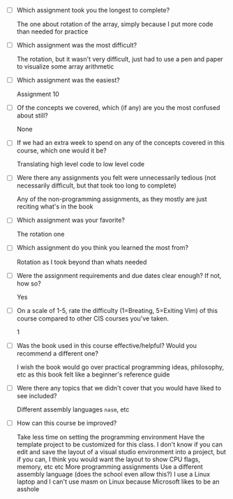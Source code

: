 - [ ] Which assignment took you the longest to complete?

	The one about rotation of the array, simply because I put more code than needed for practice

- [ ] Which assignment was the most difficult?

	The rotation, but it wasn't very difficult, just had to use a pen and paper to visualize some array arithmetic

- [ ] Which assignment was the easiest?

	Assignment 10

- [ ] Of the concepts we covered, which (if any) are you the most confused about still?

	None

- [ ] If we had an extra week to spend on any of the concepts covered in this course, which one would it be?

	Translating high level code to low level code

- [ ] Were there any assignments you felt were unnecessarily tedious (not necessarily difficult, but that took too long to complete)

	Any of the non-programming assignments, as they mostly are just reciting what's in the book

- [ ] Which assignment was your favorite?

	The rotation one

- [ ] Which assignment do you think you learned the most from?

	Rotation as I took beyond than whats needed

- [ ] Were the assignment requirements and due dates clear enough?  If not, how so?

	Yes

- [ ] On a scale of 1-5, rate the difficulty (1=Breating, 5=Exiting Vim) of this course compared to other CIS courses you've taken.

	1

- [ ] Was the book used in this course effective/helpful?  Would you recommend a different one?

	I wish the book would go over practical programming ideas, philosophy, etc as this book felt like a beginner's reference guide

- [ ] Were there any topics that we didn't cover that you would have liked to see included?

	Different assembly languages `nasm`, etc

- [ ] How can this course be improved?

	Take less time on setting the programming environment
	Have the template project to be customized for this class.
		I don't know if you can edit and save the layout of a visual studio environment into a project, but if you can, I think you would want the layout
		to show CPU flags, memory, etc etc
	More programming assignments
	Use a different assembly language (does the school even allow this?) I use a Linux laptop and I can't use masm on Linux because Microsoft likes to be an asshole
